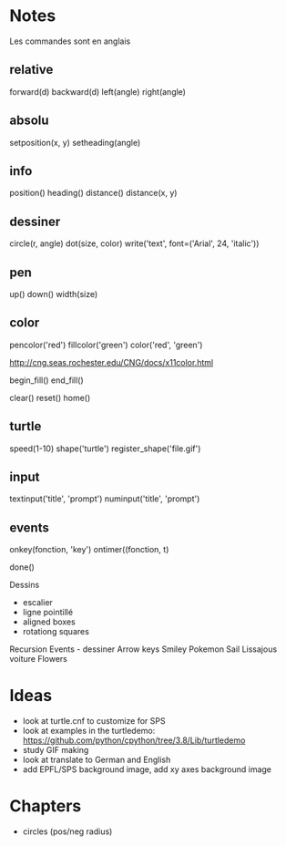 Notes
=====

Les commandes sont en anglais

relative
--------
forward(d)
backward(d)
left(angle)
right(angle)

absolu
------
setposition(x, y)
setheading(angle)

info
----
position()
heading()
distance()
distance(x, y)

dessiner
--------
circle(r, angle)
dot(size, color)
write('text', font=('Arial', 24, 'italic'))

pen
---
up()
down()
width(size)

color
-----
pencolor('red')
fillcolor('green')
color('red', 'green')

http://cng.seas.rochester.edu/CNG/docs/x11color.html

begin_fill()
end_fill()

clear()
reset()
home()

turtle
------
speed(1-10)
shape('turtle')
register_shape('file.gif')

input
-----
textinput('title', 'prompt')
numinput('title', 'prompt')

events
------
onkey(fonction, 'key')
ontimer((fonction, t)

done()


Dessins
- escalier
- ligne pointillé
- aligned boxes
- rotationg squares


Recursion
Events - dessiner 
Arrow keys 
Smiley
Pokemon
Sail
Lissajous
voiture
Flowers

Ideas
=====
- look at turtle.cnf to customize for SPS
- look at examples in the turtledemo: https://github.com/python/cpython/tree/3.8/Lib/turtledemo
- study GIF making
- look at translate to German and English
- add EPFL/SPS background image, add xy axes background image


Chapters
========
- circles (pos/neg radius)
